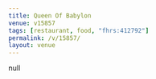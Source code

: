 ```yaml
---
title: Queen Of Babylon
venue: v15857
tags: [restaurant, food, "fhrs:412792"]
permalink: /v/15857/
layout: venue
---
```

null